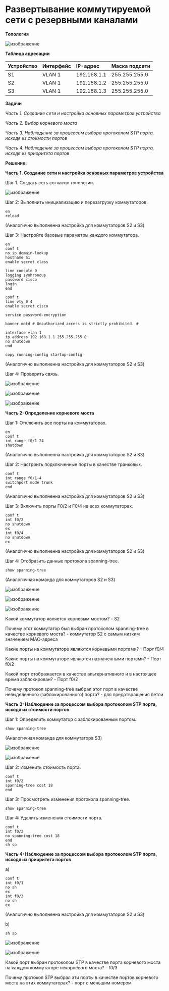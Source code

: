 # Развертывание коммутируемой сети с резервными каналами

**Топология**

![изображение](https://user-images.githubusercontent.com/84719218/161692841-812bab7a-1d0a-4d44-acda-b7fe9746065b.png)

**Таблица адресации**

| Устройство    | Интерфейс          | IP-адрес        |Маска подсети      |
| :-------------|:------------------ | :-------------- |:------------------|
| S1            | VLAN 1             | 192.168.1.1     | 255.255.255.0     |
| S2            | VLAN 1             | 192.168.1.2     | 255.255.255.0     |
| S3            | VLAN 1             | 192.168.1.3     | 255.255.255.0     |

**Задачи**

*Часть 1. Создание сети и настройка основных параметров устройства*

*Часть 2. Выбор корневого моста*

*Часть 3. Наблюдение за процессом выбора протоколом STP порта, исходя из стоимости портов*

*Часть 4. Наблюдение за процессом выбора протоколом STP порта, исходя из приоритета портов*

**Решение:**

**Часть 1. Создание сети и настройка основных параметров устройства**

Шаг 1. Создать сеть согласно топологии.

![изображение](https://user-images.githubusercontent.com/84719218/161693608-51c7ccb5-36b0-4c60-8727-b24f1ef6fc15.png)

Шаг 2:	Выполнить инициализацию и перезагрузку коммутаторов.

```
en
reload
```
(Аналогично выполненна настройка для коммутаторов S2 и S3)

Шаг 3:	Настройте базовые параметры каждого коммутатора.

```
en
conf t
no ip domain-lookup
hostname S1
enable secret class
```

```
line console 0
logging synhronous
password cisco
login
end
```

```
conf t
line vty 0 4
enable secret cisco
```

```
service password-encryption
```

```
banner motd # Unauthorized access is strictly prohibited. #
```

```
interface vlan 1
ip address 192.168.1.1 255.255.255.0
no shutdown
end
```

```
copy running-config startup-config
```

(Аналогично выполненна настройка для коммутаторов S2 и S3)

Шаг 4:	Проверить связь.

![изображение](https://user-images.githubusercontent.com/84719218/161697869-d172ae82-6059-428d-a71a-375e8415748c.png)

![изображение](https://user-images.githubusercontent.com/84719218/161697922-492601c1-2371-4a98-8987-3862d48113bc.png)

![изображение](https://user-images.githubusercontent.com/84719218/161698034-00c69bce-99ef-4a21-9f66-66859d4b1908.png)

**Часть 2:	Определение корневого моста**

Шаг 1:	Отключить все порты на коммутаторах.

```
en
conf t
int range f0/1-24
shutdown
```
(Аналогично выполненна настройка для коммутаторов S2 и S3)

Шаг 2:	Настроить подключенные порты в качестве транковых.

```
conf t
int range f0/1-4
switchport mode trunk
end
```
(Аналогично выполненна настройка для коммутаторов S2 и S3)

Шаг 3:	Включить порты F0/2 и F0/4 на всех коммутаторах.

```
conf t
int f0/2
no shutdown
ex
int f0/4
no shutdown
ex
```
(Аналогично выполненна настройка для коммутаторов S2 и S3)

Шаг 4:	Отобразить данные протокола spanning-tree.

```
show spanning-tree
```

(Аналогичная команда для коммутаторов S2 и S3)

![изображение](https://user-images.githubusercontent.com/84719218/162141542-dcbb727c-a00c-4186-876c-6af75b1c68dd.png)

![изображение](https://user-images.githubusercontent.com/84719218/162141803-e458d3c2-92df-4459-a707-930094e8dc7b.png)

![изображение](https://user-images.githubusercontent.com/84719218/162141927-a44e608a-ae28-4222-a2f5-bd22919e42d3.png)

Какой коммутатор является корневым мостом? - S2

Почему этот коммутатор был выбран протоколом spanning-tree в качестве корневого моста? - коммутатор S2 с самым низким значением MAC-адреса

Какие порты на коммутаторе являются корневыми портами? - Порт f0/4

Какие порты на коммутаторе являются назначенными портами? - Порт f0/2

Какой порт отображается в качестве альтернативного и в настоящее время заблокирован? - Порт f0/2

Почему протокол spanning-tree выбрал этот порт в качестве невыделенного (заблокированного) порта? - для предотвращения петли

**Часть 3:	Наблюдение за процессом выбора протоколом STP порта, исходя из стоимости портов**

Шаг 1:	Определить коммутатор с заблокированным портом.

```
show spanning-tree
```
(Аналогичная команда для коммутатора S3)

![изображение](https://user-images.githubusercontent.com/84719218/162148246-e437461d-da26-4920-86cb-45c35a0f7fa8.png)

![изображение](https://user-images.githubusercontent.com/84719218/162148365-f8a9b746-8c66-48a4-89bb-01b6ec56c993.png)

Шаг 2:	Изменить стоимость порта.

```
conf t
int f0/2
spanning-tree cost 18
end
```

Шаг 3:	Просмотреть изменения протокола spanning-tree.

```
show spanning-tree
```

Шаг 4:	Удалить изменения стоимости порта.

```
conf t
int f0/2
no spanning-tree cost 18
end
sh sp
```

**Часть 4:	Наблюдение за процессом выбора протоколом STP порта, исходя из приоритета портов**

a)

```
conf t
int f0/1
no sh
ex
int f0/3
no sh
ex
```
(Аналогично выполненна настройка для коммутаторов S2 и S3)

b)

```
sh sp
```

![изображение](https://user-images.githubusercontent.com/84719218/162162701-1ad47245-0474-4ab1-ad4e-d79703ddbf2b.png)

![изображение](https://user-images.githubusercontent.com/84719218/162162912-e4b5f74a-9bc7-46ef-a444-358dfad1a158.png)

Какой порт выбран протоколом STP в качестве порта корневого моста на каждом коммутаторе некорневого моста? - f0/3

Почему протокол STP выбрал эти порты в качестве портов корневого моста на этих коммутаторах? - порт с меньшим номером

